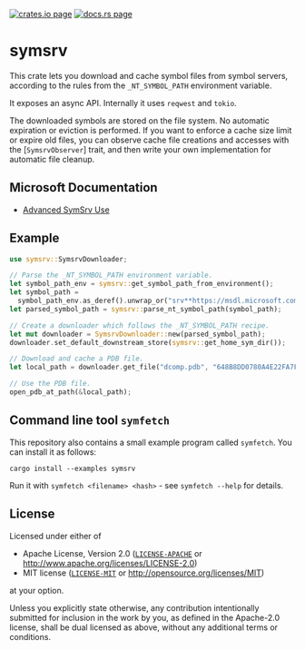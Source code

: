 [![crates.io page](https://img.shields.io/crates/v/symsrv.svg)](https://crates.io/crates/symsrv)
[![docs.rs page](https://docs.rs/symsrv/badge.svg)](https://docs.rs/symsrv/)

# symsrv

This crate lets you download and cache symbol files from symbol servers,
according to the rules from the `_NT_SYMBOL_PATH` environment variable.

It exposes an async API. Internally it uses `reqwest` and `tokio`.

The downloaded symbols are stored on the file system. No automatic expiration
or eviction is performed. If you want to enforce a cache size limit or expire
old files, you can observe cache file creations and accesses with the
[`SymsrvObserver`] trait, and then write your own implementation for automatic
file cleanup.

## Microsoft Documentation

 - [Advanced SymSrv Use](https://docs.microsoft.com/en-us/windows-hardware/drivers/debugger/advanced-symsrv-use)

## Example

```rust
use symsrv::SymsrvDownloader;

// Parse the _NT_SYMBOL_PATH environment variable.
let symbol_path_env = symsrv::get_symbol_path_from_environment();
let symbol_path =
  symbol_path_env.as_deref().unwrap_or("srv**https://msdl.microsoft.com/download/symbols");
let parsed_symbol_path = symsrv::parse_nt_symbol_path(symbol_path);

// Create a downloader which follows the _NT_SYMBOL_PATH recipe.
let mut downloader = SymsrvDownloader::new(parsed_symbol_path);
downloader.set_default_downstream_store(symsrv::get_home_sym_dir());

// Download and cache a PDB file.
let local_path = downloader.get_file("dcomp.pdb", "648B8DD0780A4E22FA7FA89B84633C231").await?;

// Use the PDB file.
open_pdb_at_path(&local_path);
```

## Command line tool `symfetch`

This repository also contains a small example program called `symfetch`.
You can install it as follows:

```
cargo install --examples symsrv
```

Run it with `symfetch <filename> <hash>` - see `symfetch --help` for details.

## License

Licensed under either of

  * Apache License, Version 2.0 ([`LICENSE-APACHE`](./LICENSE-APACHE) or http://www.apache.org/licenses/LICENSE-2.0)
  * MIT license ([`LICENSE-MIT`](./LICENSE-MIT) or http://opensource.org/licenses/MIT)

at your option.

Unless you explicitly state otherwise, any contribution intentionally submitted
for inclusion in the work by you, as defined in the Apache-2.0 license, shall be
dual licensed as above, without any additional terms or conditions.
